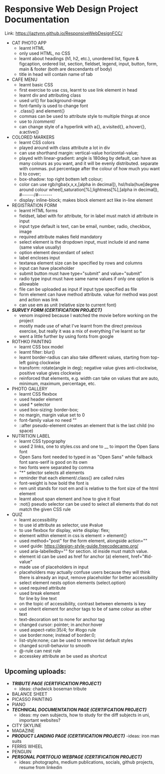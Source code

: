 # Responsive Web Design Project Documentation
Link: https://jaztynn.github.io/ResponsiveWebDesignFCC/ 
- CAT PHOTO APP
  - learnt HTML
  - only used HTML, no CSS
  - learnt about headings (h1, h2, etc.), unordered list, figure & figcaption, ordered list, section, fieldset, legend, input, button, form, main & footer (both are descendants of body)
  - title in head will contain name of tab
- CAFE MENU
  - learnt basic CSS
  - first exercise to use css, learnt to use link element in head
  - learnt div and attributing class
  - used url() for background-image
  - font-family is used to change font
  - .class{} and element{}
  - commas can be used to attribute style to multiple things at once
  - use to /*comment*/
  - can change style of a hyperlink with a{}, a:visited{}, a:hover{}, a:active{}
- COLORED MARKERS
  - learnt CSS colors
  - played around with class attribute a lot in div
  - can use shorthand margin: vertical-value horizontal-value;
  - played with linear-gradient: angle is 180deg by default, can have as many colours as you want, and it will be evenly distributed. separate with commas. put percentage after the colour of how much you want it to cover;
  - box-shadow: top right bottem left colour;
  - color can use rgb/rgba(x,x,x,[alpha in decimal]), hsl/hsla(hue[degree around colour wheel],saturation[%],lightness[%],[alpha in decimal]), #------/#-------
  - display: inline-block; makes block element act like in-line element
- REGISTRATION FORM
  - learnt HTML forms
  - fieldset, label with for attribute, for in label must match id attribute in input
  - input type default is text, can be email, number, radio, checkbox, image
  - required attribute makes field mandatory
  - select element is the dropdown input, must include id and name (same value usually)
  - option element descendant of select
  - label encloses input
  - textarea element size can be specified by rows and columns
  - input can have placeholder
  - submit button must have type="submit" and value="submit"
  - radio type input must have same name values if only one option is allowable
  - file can be uploaded as input if input type specified as file
  - form element can have method attribute. value for method was post and action was link
  - can use em as unit (relative size to current font)
- _**SURVEY FORM (CERTIFICATION PROJECT)**_
  - venom inspired because I watched the movie before working on the project
  - mostly made use of what I've learnt from the direct previous exercise, but really it was a mix of everything I've learnt so far
  - went a little further by using fonts from google
- ROTHKO PAINTING
  - learnt CSS box model
  - learnt filter: blur()
  - learnt border-radius can also take different values, starting from top-left going clockwise
  - transform: rotate(angle in deg); negative value gives anti-clockwise, positive value gives clockwise
  - reinforced that elements, e.g. width can take on values that are auto, minimum, maximum, percentage, etc.
- PHOTO GALLERY
  - learnt CSS flexbox
  - used header element
  - used * selector
  - used box-sizing: border-box;
  - no margin, margin value set to 0
  - font-family value no need ""
  - ::after pseudo-element creates an element that is the last child (no space)
- NUTRITION LABEL
  - learnt CSS typography
  - used 2 links, one to styles.css and one to __ to import the Open Sans font
  - Open Sans font needed to typed in as "Open Sans" while fallback font sans-serif is good on its own
  - two fonts were separated by comma
  - "*" selector selects all elements
  - reminder that each element/.class{} are called rules
  - font-weight is how bold the font is
  - rem unit stands for root em and is relative to the font size of the html element
  - learnt about span element and how to give it float
  - :not() pseudo selector can be used to select all elements that do not match the given CSS rule
- QUIZ
  - learnt accessibility
  - to use id attribute as selector, use #value
  - to use flexbox for display, wirte display: flex;
  - element within element in css is element > element{}
  - used method="post" for the form element, alongside action="<link to submitform to>"
  - used guide: https://design-style-guide.freecodecamp.org/
  - used aria-labelledby="" for section. id inside must match value.
  - element id can be used as href for anchor (a) element, href="#id-value"
  - made use of placeholders in input
  - placeholders may actually confuse users because they will think there is already an input, remove placeholder for better accessibility
  - select element nests option elements (select.option)
  - used required attribute
  - used break element </br> for line by line text
  - on the topic of accessibility, contrast between elements is key
  - usd inherit element for anchor tags to be of same colour as other text
  - text-decoration set to none for anchor tag
  - changed cursor: pointer; in anchor:hover
  - used aspect-ratio:35/4; for #logo rule
  - use border:none; instead of border:0;
  - list-style:none; can be used to remove list default styles
  - changed scroll-behavior to smooth
  - @-rule can nest rule
  - accesskey attribute an be used as shortcut

## Upcoming uploads:
- _**TRIBUTE PAGE (CERTIFICATION PROJECT)**_
  - ideas: chadwick boseman tribute
- BALANCE SHEET
- PICASSO PAINTING
- PIANO
- _**TECHNICAL DOCUMENTATION PAGE (CERTIFCATION PROJECT)**_
  - ideas: my own subjects, how to study for the diff subjects in uni, important websites?
- CITY SKYLINE
- MAGAZINE
- _**PRODUCT LANDING PAGE (CERTIFICATION PROJECT)**_
  -ideas: iron man suits
- FERRIS WHEEL
- PENGUIN
- _**PERSONAL PORTFOLIO WEBPAGE (CERTIFICATION PROJECT)**_
  - ideas: photographs, medium publications, socials, github projects, resume from linkedin
